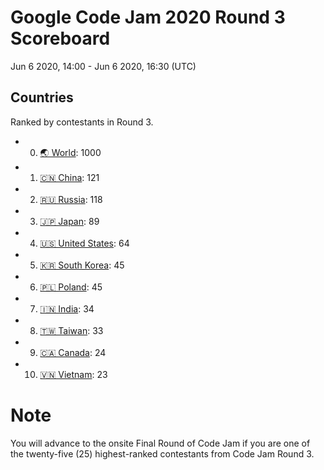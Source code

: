 # Google Code Jam 2020 Round 3 Scoreboard
Jun 6 2020, 14:00 - Jun 6 2020, 16:30 (UTC)


## Countries
Ranked by contestants in Round 3.

+ 0. [🌏 World](ALL.tsv): 1000
+ 1. [🇨🇳 China](China.tsv): 121
+ 2. [🇷🇺 Russia](Russia.tsv): 118
+ 3. [🇯🇵 Japan](Japan.tsv): 89
+ 4. [🇺🇸 United States](United%20States.tsv): 64
+ 5. [🇰🇷 South Korea](South%20Korea.tsv): 45
+ 6. [🇵🇱 Poland](Poland.tsv): 45
+ 7. [🇮🇳 India](India.tsv): 34
+ 8. [🇹🇼 Taiwan](Taiwan.tsv): 33
+ 9. [🇨🇦 Canada](Canada.tsv): 24
+ 10. [🇻🇳 Vietnam](Vietnam.tsv): 23

# Note
You will advance to the onsite Final Round of Code Jam if you are one of the twenty-five (25) highest-ranked contestants from Code Jam Round 3.
